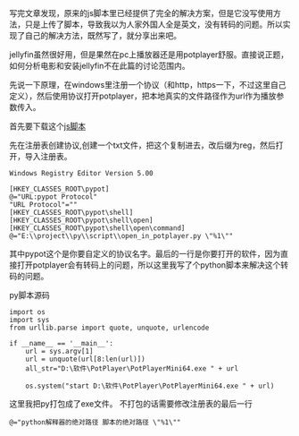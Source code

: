 写完文章发现，原来的js脚本里已经提供了完全的解决方案，但是它没写使用方法，只是上传了脚本，导致我以为人家外国人全是英文，没有转码的问题。所以实现了自己的解决方法，既然写了，就分享出来吧。

jellyfin虽然很好用，但是果然在pc上播放器还是用potplayer舒服。直接说正题，如何分析电影和安装jellyfin不在此篇的讨论范围内。

先说一下原理，在windows里注册一个协议（和http，https一下，不过这里自己定义），然后使用协议打开potplayer，把本地真实的文件路径作为url作为播放参数传入。

首先要下载这个[js脚本][1]

先在注册表创建协议,创建一个txt文件，把这个复制进去，改后缀为reg，然后打开，导入注册表。

    Windows Registry Editor Version 5.00
    
    [HKEY_CLASSES_ROOT\pypot]
    @="URL:pypot Protocol"
    "URL Protocol"=""
    [HKEY_CLASSES_ROOT\pypot\shell]
    [HKEY_CLASSES_ROOT\pypot\shell\open]
    [HKEY_CLASSES_ROOT\pypot\shell\open\command]
    @="E:\\project\\py\\script\\open_in_potplayer.py \"%1\""

其中pypot这个是你要自定义的协议名字。最后的一行是你要打开的软件，因为直接打开potplayer会有转码上的问题，所以这里我写了个python脚本来解决这个转码的问题。

py脚本源码

    import os
    import sys
    from urllib.parse import quote, unquote, urlencode
    
    if __name__ == '__main__':
        url = sys.argv[1]
        url = unquote(url[8:len(url)])
        all_str="D:\软件\PotPlayer\PotPlayerMini64.exe " + url

        os.system("start D:\软件\PotPlayer\PotPlayerMini64.exe " + url)

这里我把py打包成了exe文件。
不打包的话需要修改注册表的最后一行
    
    @="python解释器的绝对路径 脚本的绝对路径 \"%1\""


  [1]: https://github.com/tccoin/Jellyfin-Potplayer
